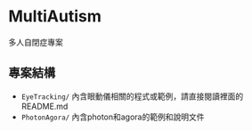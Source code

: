 # MultiAutism

多人自閉症專案


## 專案結構
- `EyeTracking/` 內含眼動儀相關的程式或範例，請直接閱讀裡面的 README.md
- `PhotonAgora/` 內含photon和agora的範例和說明文件